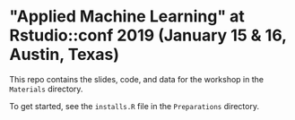 # "Applied Machine Learning" at Rstudio::conf 2019 (January 15 & 16, Austin, Texas)

This repo contains the slides, code, and data for the workshop in the `Materials` directory.

To get started, see the `installs.R` file in the `Preparations` directory. 


